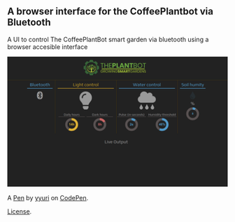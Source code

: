 A browser interface for the CoffeePlantbot via Bluetooth
---------------------
A UI to control The CoffeePlantBot smart garden via bluetooth using a browser accesible interface

![Alt text](/BT-UI.png?raw=true "Title")


A [Pen](https://codepen.io/yyuri/pen/jONeMQB) by [yyuri](https://codepen.io/yyuri) on [CodePen](https://codepen.io).

[License](https://codepen.io/yyuri/pen/jONeMQB/license).


